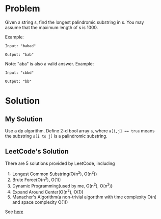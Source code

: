 # Problem
Given a string s, find the longest palindromic substring in s. You may assume that the maximum length of s is 1000.

Example:
```
Input: "babad"

Output: "bab"
```
Note: "aba" is also a valid answer.
Example:
```
Input: "cbbd"

Output: "bb"
```

# Solution
## My Solution
Use a dp algorithm. Define 2-d bool array `a`, where `a[i,j] == true` means the substring `s[i to j]` is a palindromic substring.

## LeetCode's Solution
There are 5 solutions provided by LeetCode, including 
1. Longest Common Substring(O(n<sup>2</sup>), O(n<sup>2</sup>))
2. Brute Force(O(n<sup>3</sup>), O(1))
3. Dynamic Programming(used by me, O(n<sup>2</sup>), O(n<sup>2</sup>))
4. Expand Around Center(O(n<sup>2</sup>), O(1))
5. Manacher's Algorithm(a non-trivial algorithm with time complexity O(n) and space complexity O(1))

See [here](https://leetcode.com/problems/longest-palindromic-substring/solution/)